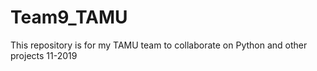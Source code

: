 # Team9_TAMU
This repository is for my TAMU team to collaborate on Python and other projects 11-2019
